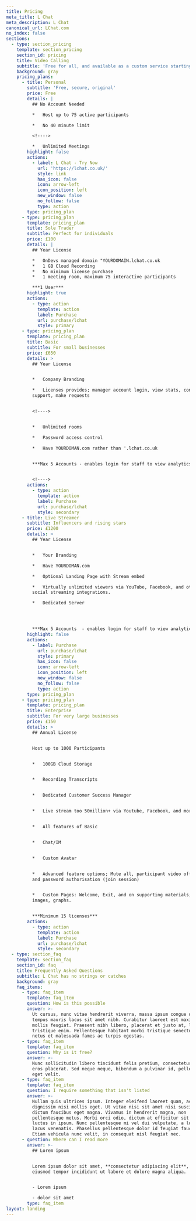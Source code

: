 ```yaml
---
title: Pricing
meta_title: L Chat
meta_description: L Chat
canonical_url: LChat.com
no_index: false
sections:
  - type: section_pricing
    template: section_pricing
    section_id: pricing
    title: Video Calling
    subtitle: 'Free for all, and available as a custom service starting from £100/yr'
    background: gray
    pricing_plans:
      - title: Personal
        subtitle: 'Free, secure, original'
        price: Free
        details: |
          ## No Account Needed

          *   Host up to 75 active participants

          *   No 40 minute limit

          <!---->

          *   Unlimited Meetings
        highlight: false
        actions:
          - label: L Chat - Try Now
            url: 'https://lchat.co.uk/'
            style: link
            has_icon: false
            icon: arrow-left
            icon_position: left
            new_window: false
            no_follow: false
            type: action
        type: pricing_plan
      - type: pricing_plan
        template: pricing_plan
        title: Sole Trader
        subtitle: Perfect for individuals
        price: £100
        details: |
          ## Year License

          *   OnDevs managed domain "YOURDOMAIN.lchat.co.uk
          *   1 GB Cloud Recording
          *   No minimum license purchase
          *   1 meeting room, maximum 75 interactive participants

          ***1 User***
        highlight: true
        actions:
          - type: action
            template: action
            label: Purchase
            url: purchase/lchat
            style: primary
      - type: pricing_plan
        template: pricing_plan
        title: Basic
        subtitle: For small businesses
        price: £650
        details: >
          ## Year License


          *   Company Branding

          *   Licenses provides; manager account login, view stats, contact
          support, make requests


          <!---->


          *   Unlimited rooms

          *   Password access control

          *   Have YOURDOMAN.com rather than '.lchat.co.uk


          ***Max 5 Accounts - enables login for staff to view analytics***


          <!---->
        actions:
          - type: action
            template: action
            label: Purchase
            url: purchase/lchat
            style: secondary
      - title: Live Streamer
        subtitle: Influencers and rising stars
        price: £1200
        details: >
          ## Year License


          *   Your Branding

          *   Have YOURDOMAN.com

          *   Optional Landing Page with Stream embed

          *   Virtually unlimited viewers via YouTube, Facebook, and other
          social streaming integrations.

          *   Dedicated Server




          ***Max 5 Accounts  - enables login for staff to view analytics***
        highlight: false
        actions:
          - label: Purchase
            url: purchase/lchat
            style: primary
            has_icon: false
            icon: arrow-left
            icon_position: left
            new_window: false
            no_follow: false
            type: action
        type: pricing_plan
      - type: pricing_plan
        template: pricing_plan
        title: Enterprise
        subtitle: For very large businesses
        price: £150
        details: >
          ## Annual License


          Host up to 1000 Participants


          *   100GB Cloud Storage


          *   Recording Transcripts


          *   Dedicated Customer Success Manager


          *   Live stream too 50million+ via Youtube, Facebook, and more socials


          *   All features of Basic


          *   Chat/IM


          *   Custom Avatar


          *   Advanced feature options; Mute all, participant video off, email
          and password authorisation (join session)


          *   Custom Pages: Welcome, Exit, and on supporting materials; pdf's,
          images, graphs.


          ***Minimum 15 licenses***
        actions:
          - type: action
            template: action
            label: Purchase
            url: purchase/lchat
            style: secondary
  - type: section_faq
    template: section_faq
    section_id: faq
    title: Frequently Asked Questions
    subtitle: L Chat has no strings or catches
    background: gray
    faq_items:
      - type: faq_item
        template: faq_item
        question: How is this possible
        answer: >-
          Ut cursus, nunc vitae hendrerit viverra, massa ipsum congue quam, sed
          tempus mauris lacus sit amet nibh. Curabitur laoreet est maximus
          mollis feugiat. Praesent nibh libero, placerat et justo at, luctus
          tristique enim. Pellentesque habitant morbi tristique senectus et
          netus et malesuada fames ac turpis egestas.
      - type: faq_item
        template: faq_item
        question: Why is it free?
        answer: >-
          Nunc sollicitudin libero tincidunt felis pretium, consectetur aliquam
          eros placerat. Sed neque neque, bibendum a pulvinar id, pellentesque
          eget velit. 
      - type: faq_item
        template: faq_item
        question: I require something that isn't listed
        answer: >-
          Nullam quis ultrices ipsum. Integer eleifend laoreet quam, ac
          dignissim nisi mollis eget. Ut vitae nisi sit amet nisi suscipit
          dictum faucibus eget magna. Vivamus in hendrerit magna, non
          pellentesque metus. Morbi orci odio, dictum at efficitur sit amet,
          luctus in ipsum. Nunc pellentesque mi vel dui vulputate, a lobortis
          lacus venenatis. Phasellus pellentesque dolor id feugiat faucibus.
          Etiam vehicula nunc velit, in consequat nisl feugiat nec.
      - question: Where can I read more
        answer: >-
          ## Lorem ipsum


          Lorem ipsum dolor sit amet, **consectetur adipiscing elit**, sed do
          eiusmod tempor incididunt ut labore et dolore magna aliqua.


          - Lorem ipsum

          - dolor sit amet
        type: faq_item
layout: landing
---
```

